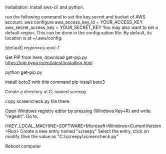 Installation:
Install aws-cli and python.

run the following command to set the key,secret and bucket of AWS account.
aws configure
aws_access_key_id = YOUR_ACCESS_KEY
aws_secret_access_key = YOUR_SECRET_KEY
You may also want to set a default region. This can be done in the configuration file. By default, its location is at ~/.aws/config:

[default]
region=us-east-1



Get PIP from here, download get-pip.py
https://pip.pypa.io/en/latest/installing.html

python get-pip.py

install boto3 with this command
pip install boto3




Create a directory at C: named screepy


copy screencheck.py file there.



Open Windows registry editor by pressing (Windows Key+R) and write "regedit".
Go to:

HKEY_LOCAL_MACHINE>SOFTWARE>Microsoft>Windows>CurrentVersion>Run>
Create a new entry named "screepy"
Select the entry, click on modify
Give the value as "C:\screepy\screencheck.py"


Reboot computer
